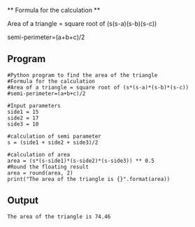 ** Formula for the calculation **

Area of a triangle = square root of (s(s-a)(s-b)(s-c)) 

semi-perimeter=(a+b+c)/2

## Program

    #Python program to find the area of the triangle
    #Formula for the calculation
    #Area of a triangle = square root of (s*(s-a)*(s-b)*(s-c)) 
    #semi-perimeter=(a+b+c)/2

    #Input parameters
    side1 = 15
    side2 = 17
    side3 = 10

    #calculation of semi parameter
    s = (side1 + side2 + side3)/2

    #calculation of area
    area = (s*(s-side1)*(s-side2)*(s-side3)) ** 0.5
    #Round the floating result
    area = round(area, 2)
    print("The area of the triangle is {}".format(area))

## Output

    The area of the triangle is 74.46